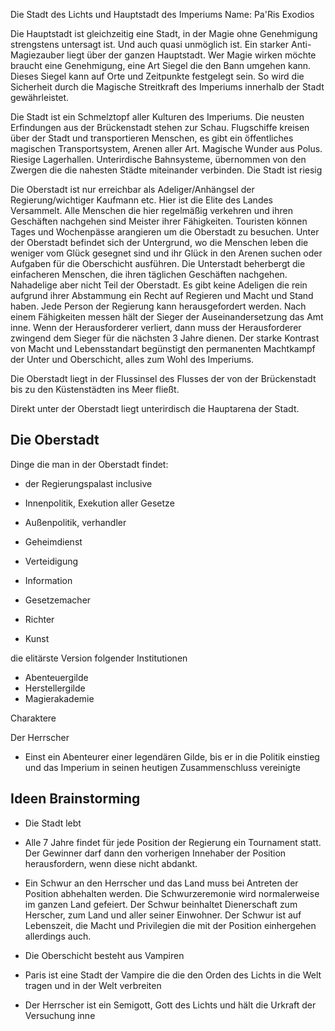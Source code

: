 
Die Stadt des Lichts und Hauptstadt des Imperiums
Name: Pa'Ris Exodios

Die Hauptstadt ist gleichzeitig eine Stadt, in der Magie ohne Genehmigung strengstens untersagt ist. Und auch quasi unmöglich ist. Ein starker Anti-Magiezauber liegt über der ganzen Hauptstadt. Wer Magie wirken möchte braucht eine Genehmigung, eine Art Siegel die den Bann umgehen kann. Dieses Siegel kann auf Orte und Zeitpunkte festgelegt sein. So wird die Sicherheit durch die Magische Streitkraft des Imperiums innerhalb der Stadt gewährleistet.

Die Stadt ist ein Schmelztopf aller Kulturen des Imperiums. Die neusten Erfindungen aus der Brückenstadt stehen zur Schau. Flugschiffe kreisen über der Stadt und transportieren Menschen, es gibt ein öffentliches magischen Transportsystem, Arenen aller Art. Magische Wunder aus Polus. Riesige Lagerhallen. Unterirdische Bahnsysteme, übernommen von den Zwergen die die nahesten Städte miteinander verbinden. Die Stadt ist riesig

Die Oberstadt ist nur erreichbar als Adeliger/Anhängsel der Regierung/wichtiger Kaufmann etc. Hier ist die Elite des Landes Versammelt. Alle Menschen die hier regelmäßig verkehren und ihren Geschäften nachgehen sind Meister ihrer Fähigkeiten. Touristen können Tages und Wochenpässe arangieren um die Oberstadt zu besuchen. Unter der Oberstadt befindet sich der Untergrund, wo die Menschen leben die weniger vom Glück gesegnet sind und ihr Glück in den Arenen suchen oder Aufgaben für die Oberschicht ausführen. Die Unterstadt beherbergt die einfacheren Menschen, die ihren täglichen Geschäften nachgehen. Nahadelige aber nicht Teil der Oberstadt. Es gibt keine Adeligen die rein aufgrund ihrer Abstammung ein Recht auf Regieren und Macht und Stand haben. Jede Person der Regierung kann herausgefordert werden. Nach einem Fähigkeiten messen hält der Sieger der Auseinandersetzung das Amt inne. Wenn der Herausforderer verliert, dann muss der Herausforderer zwingend dem Sieger für die nächsten 3 Jahre dienen. Der starke Kontrast von Macht und Lebensstandart begünstigt den permanenten Machtkampf der Unter und Oberschicht, alles zum Wohl des Imperiums.

Die Oberstadt liegt in der Flussinsel des Flusses der von der Brückenstadt bis zu den Küstenstädten ins Meer fließt.

Direkt unter der Oberstadt liegt unterirdisch die Hauptarena der Stadt.

## Die Oberstadt

Dinge die man in der Oberstadt findet:

- der Regierungspalast inclusive

- Innenpolitik, Exekution aller Gesetze
    
- Außenpolitik, verhandler
    
- Geheimdienst
    
- Verteidigung
    
- Information
    
- Gesetzemacher
    
- Richter
    
- Kunst
    

die elitärste Version folgender Institutionen
- Abenteuergilde
- Herstellergilde
- Magierakademie

Charaktere

Der Herrscher
- Einst ein Abenteurer einer legendären Gilde, bis er in die Politik einstieg und das Imperium in seinen heutigen Zusammenschluss vereinigte
    

## Ideen Brainstorming

- Die Stadt lebt
    
- Alle 7 Jahre findet für jede Position der Regierung ein Tournament statt. Der Gewinner darf dann den vorherigen Innehaber der Position herausfordern, wenn diese nicht abdankt.
    
- Ein Schwur an den Herrscher und das Land muss bei Antreten der Position abhehalten werden. Die Schwurzeremonie wird normalerweise im ganzen Land gefeiert. Der Schwur beinhaltet Dienerschaft zum Herscher, zum Land und aller seiner Einwohner. Der Schwur ist auf Lebenszeit, die Macht und Privilegien die mit der Position einhergehen allerdings auch.
    
- Die Oberschicht besteht aus Vampiren
    
- Paris ist eine Stadt der Vampire die die den Orden des Lichts in die Welt tragen und in der Welt verbreiten

- Der Herrscher ist ein Semigott, Gott des Lichts und hält die Urkraft der Versuchung inne